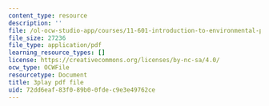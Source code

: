 ```yaml
---
content_type: resource
description: ''
file: /ol-ocw-studio-app/courses/11-601-introduction-to-environmental-policy-and-planning-fall-2016/72dd6eaf83f089b00fdec9e3e49762ce_gj8RoTm9jxM.pdf
file_size: 27236
file_type: application/pdf
learning_resource_types: []
license: https://creativecommons.org/licenses/by-nc-sa/4.0/
ocw_type: OCWFile
resourcetype: Document
title: 3play pdf file
uid: 72dd6eaf-83f0-89b0-0fde-c9e3e49762ce
---
```

